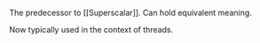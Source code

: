 The predecessor to [[Superscalar]]. Can hold equivalent meaning.

Now typically used in the context of threads.